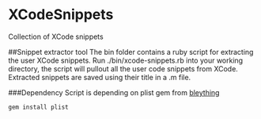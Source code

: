 XCodeSnippets
=============

Collection of XCode snippets

##Snippet extractor tool
The bin folder contains a ruby script for extracting the user XCode snippets. Run ./bin/xcode-snippets.rb into your working directory, the script will pullout all the user code snippets from XCode. Extracted snippets are saved using their title in a .m file.

###Dependency
Script is depending on plist gem from [bleything](http://plist.rubyforge.org)  

    gem install plist
